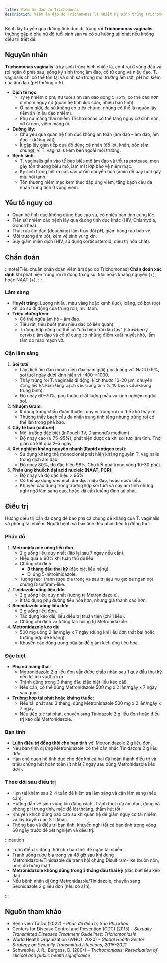 ```yaml
---
title: Viêm âm đạo do Trichomonas
description: Viêm âm đạo do Trichomonas là nhiễm ký sinh trùng Trichomonas vaginalis qua đường tình dục, gây viêm nhiễm cấp tính hoặc mạn tính ở âm đạo và niệu đạo.
---
```


Bệnh lây truyền qua đường tình dục do trùng roi **Trichomonas vaginalis**, thường gặp ở phụ nữ độ tuổi sinh sản và có xu hướng tái phát nếu không điều trị triệt để.

## Nguyên nhân

**Trichomonas vaginalis** là ký sinh trùng hình chiếc lá, có 4 roi ở vùng đầu và roi ngắn ở phía sau, sống ký sinh trong âm đạo, cổ tử cung và niệu đạo. T. vaginalis chỉ có thể tồn tại và sinh sản trong môi trường ẩm ướt, pH hơi kiềm của âm đạo (pH thường > 5).

- **Dịch tễ học**:
  - Tỷ lệ nhiễm ở phụ nữ tuổi sinh sản dao động 5–15%, có thể cao hơn ở nhóm nguy cơ (quan hệ tình dục sớm, nhiều bạn tình).
  - Ở nam giới, đa số không có triệu chứng, nhưng có thể là nguồn lây tiềm ẩn (niệu đạo nhiễm).
  - Phụ nữ mang thai nhiễm Trichomonas có thể tăng nguy cơ sinh non, vỡ ối non, viêm màng ối.
- **Đường lây**:
  - Chủ yếu qua quan hệ tình dục không an toàn (âm đạo – âm đạo, âm đạo – dương vật).
  - Ít gặp lây gián tiếp qua đồ dùng cá nhân (đồ lót, khăn, bồn tắm chung), vì T. vaginalis kém bền ngoài môi trường.
- **Bệnh sinh**:
  - T. vaginalis gắn vào tế bào biểu mô âm đạo và tiết ra protease, men gây tổn thương biểu mô, làm mất lớp bảo vệ niêm mạc.
  - Ký sinh trùng tiết ra các sản phẩm chuyển hóa (amin dễ bay hơi) gây mùi hôi tanh.
  - Tổn thương niêm mạc kèm theo đáp ứng viêm, tăng bạch cầu đa nhân trung tính ở vùng viêm.

## Yếu tố nguy cơ

- Quan hệ tình dục không dùng bao cao su, có nhiều bạn tình cùng lúc.
- Tiền sử nhiễm các bệnh lây qua đường tình dục khác (HIV, Chlamydia, Gonorrhea).
- Thụt rửa âm đạo (douching) làm thay đổi pH, giảm hàng rào bảo vệ.
- Môi trường ẩm ướt, kém vệ sinh vùng kín.
- Suy giảm miễn dịch (HIV, sử dụng corticosteroid, điều trị hóa chất).

## Chẩn đoán

:::note[Tiêu chuẩn chẩn đoán viêm âm đạo do Trichomonas]
**Chẩn đoán xác định** khi phát hiện trùng roi di động trong soi tươi hoặc kháng nguyên (+), hoặc NAAT (+).
:::

### Lâm sàng

- **Huyết trắng**: Lượng nhiều, màu vàng hoặc xanh (lục), loãng, có bọt (bọt khí do sự di động của trùng roi), mùi tanh.
- **Triệu chứng kèm**:
  - Có thể ngứa âm hộ – âm đạo.
  - Tiểu rát, tiểu buốt (nếu niệu đạo có liên quan).
  - Trường hợp nặng có thể có "dấu hiệu trái dâu tây" (strawberry cervix): âm đạo và cổ tử cung có những điểm xuất huyết nhỏ, lấm tấm do mao mạch vỡ.

### Cận lâm sàng

1. **Soi tươi**:
   - Lấy dịch âm đạo (hoặc niệu đạo nam giới) pha loãng với NaCl 0.9%, soi tươi ngay dưới kính hiển vi ×400–×1000.
   - Thấy trùng roi T. vaginalis di động, kích thước 10–20 µm, chuyển động lắc lư, kèm tăng bạch cầu trung tính (≥ 10 bạch cầu/khung trung bình).
   - Độ nhạy 60–70%, phụ thuộc chất lượng mẫu và kinh nghiệm người soi.
2. **Nhuộm Gram**:
   - Ít dùng trong chẩn đoán thường quy vì trùng roi có thể khó thấy rõ.
   - Thường thấy bạch cầu đa nhân trung tính tăng nhưng trùng roi có thể lẫn trong phế bào.
3. **Cấy tế bào (culture)**:
   - Môi trường đặc biệt (InPouch TV, Diamond’s medium).
   - Độ nhạy cao (≥ 75–95%), phát hiện được cả khi soi tươi âm tính. Thời gian có kết quả 2–5 ngày.
4. **Xét nghiệm kháng nguyên nhanh (Rapid antigen test)**:
   - Sử dụng kháng thể monoclonal phát hiện kháng nguyên T. vaginalis trong dịch âm đạo.
   - Độ nhạy 80%, độ đặc hiệu 98%. Cho kết quả trong vòng 10–30 phút.
5. **Phản ứng khuếch đại acid nucleic (NAAT, PCR)**:
   - Độ nhạy và độ đặc hiệu > 95%.
   - Có thể áp dụng cho dịch âm đạo, niệu đạo, hoặc nước tiểu.
   - Khuyến cáo dùng trong trường hợp soi tươi và cấy âm tính nhưng nghi ngờ lâm sàng cao, hoặc khi cần khẳng định tái phát.

## Điều trị

Hướng điều trị cần đa dạng để bao phủ cả chủng đề kháng của T. vaginalis và phòng tái nhiễm. Người bệnh và bạn tình đều phải điều trị đồng thời.

### Phác đồ

1. **Metronidazole uống liều đơn**
   - 2 g uống liều duy nhất (lặp lại sau 7 ngày nếu cần).
   - Hiệu quả ≥ 90% khi tuân thủ đủ liều.
   - Chống chỉ định:
     - **3 tháng đầu thai kỳ** (đặc biệt liều nặng).
     - Dị ứng 5-nitroimidazole.
   - Tương tác: Tránh rượu bia trong và sau trị liệu 48 giờ để ngăn hội chứng Disulfiram-like.
2. **Tinidazole uống liều đơn**
   - 2 g uống liều duy nhất (tương tự Metronidazole).
   - Ít tác dụng phụ đường tiêu hóa hơn, nhưng giá thành cao hơn.
3. **Secnidazole uống liều đơn**
   - 2 g uống liều đơn.
   - Tác dụng kéo dài, liều điều trị thuận tiện (chỉ 1 liều).
   - Chống chỉ định và tương tác tương tự Metronidazole.
4. **Metronidazole kéo dài**
   - 500 mg uống 2 lần/ngày x 7 ngày (dùng khi liều đơn thất bại hoặc trường hợp đề kháng).
   - Khuyến cáo dùng trong bữa ăn để giảm kích ứng tiêu hóa.

### Đặc biệt

- **Phụ nữ mang thai**:
  - Metronidazole 2 g liều đơn vẫn được chấp nhận sau 1 quý đầu thai kỳ nếu lợi ích vượt rủi ro.
  - Tránh dùng trong 3 tháng đầu (đặc biệt liều kéo dài).
  - Nếu cần, có thể dùng Metronidazole 500 mg x 2 lần/ngày x 7 ngày sau quý I.
- **Trường hợp tái phát hoặc kháng thuốc**:
  - Nếu tái phát sau 3 tháng, dùng Metronidazole 500 mg x 2 lần/ngày x 7 ngày.
  - Nếu tiếp tục tái phát, chuyển sang Tinidazole 2 g liều đơn hoặc điều trị kéo dài Metronidazole.

### Bạn tình

- **Luôn điều trị đồng thời cho bạn tình** với Metronidazole 2 g liều đơn.
- Nếu bạn tình dị ứng Metronidazole, có thể cân nhắc Tinidazole 2 g liều đơn.
- Hạn chế quan hệ tình dục cho đến khi cả hai đã hoàn thành điều trị và triệu chứng hết hoàn toàn (ít nhất 7 ngày sau dùng Metronidazole liều đơn).

### Theo dõi sau điều trị

- Hẹn tái khám sau 2–4 tuần để kiểm tra lâm sàng và cận lâm sàng (nếu cần).
- Hướng dẫn vệ sinh vùng kín đúng cách: Tránh thụt rửa âm đạo, dùng xà phòng pH trung tính, mặc đồ lót thoáng, thấm hút tốt.
- Khuyến khích dùng bao cao su khi quan hệ để giảm nguy cơ tái nhiễm và lây truyền các STI khác.
- Thông báo và điều trị bạn tình, khuyến nghị tất cả bạn tình trong vòng 60 ngày trước để xét nghiệm và điều trị.

:::caution

- Luôn điều trị đồng thời cho bạn tình để ngăn tái nhiễm.
- Tránh uống rượu bia trong và 48 giờ sau khi dùng Metronidazole/Tinidazole để tránh hội chứng Disulfiram-like (buồn nôn, nôn, đỏ bừng mặt).
- **Metronidazole không dùng trong 3 tháng đầu thai kỳ** (đặc biệt liều kéo dài).
- Nếu bệnh nhân dị ứng Metronidazole/Tinidazole, chuyển sang Secnidazole 2 g liều đơn (nếu có sẵn).

:::

## Nguồn tham khảo

- Bệnh viện Từ Dũ (2022) – _Phác đồ điều trị Sản Phụ khoa_
- Centers for Disease Control and Prevention (CDC) (2015) – _Sexually Transmitted Diseases Treatment Guidelines: Trichomoniasis_
- World Health Organization (WHO) (2020) – _Global Health Sector Strategy on Sexually Transmitted Infections, 2016–2021_
- Schwebke, J. R., Burgess, D. (2004) – _Trichomoniasis: Reevaluation of clinical and public health significance_
